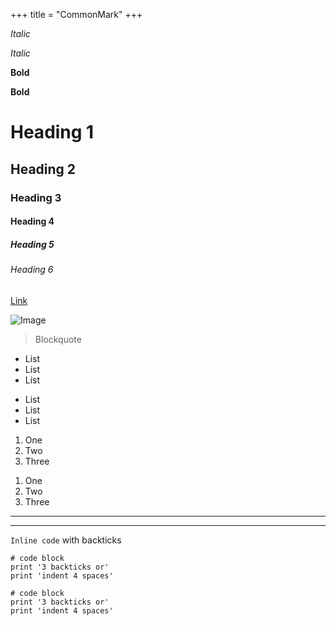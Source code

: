 +++
title = "CommonMark"
+++

*Italic*

_Italic_

**Bold**

__Bold__

# Heading 1

## Heading 2

### Heading 3

#### Heading 4

##### Heading 5

###### Heading 6

[Link](http://a.com)

![Image](https://dummyimage.com/mediumrectangle)

> Blockquote

* List
* List
* List

- List
- List
- List

1. One
2. Two
3. Three

1) One
2) Two
3) Three

---

***

`Inline code` with backticks

```
# code block
print '3 backticks or'
print 'indent 4 spaces'
```

    # code block
    print '3 backticks or'
    print 'indent 4 spaces'
